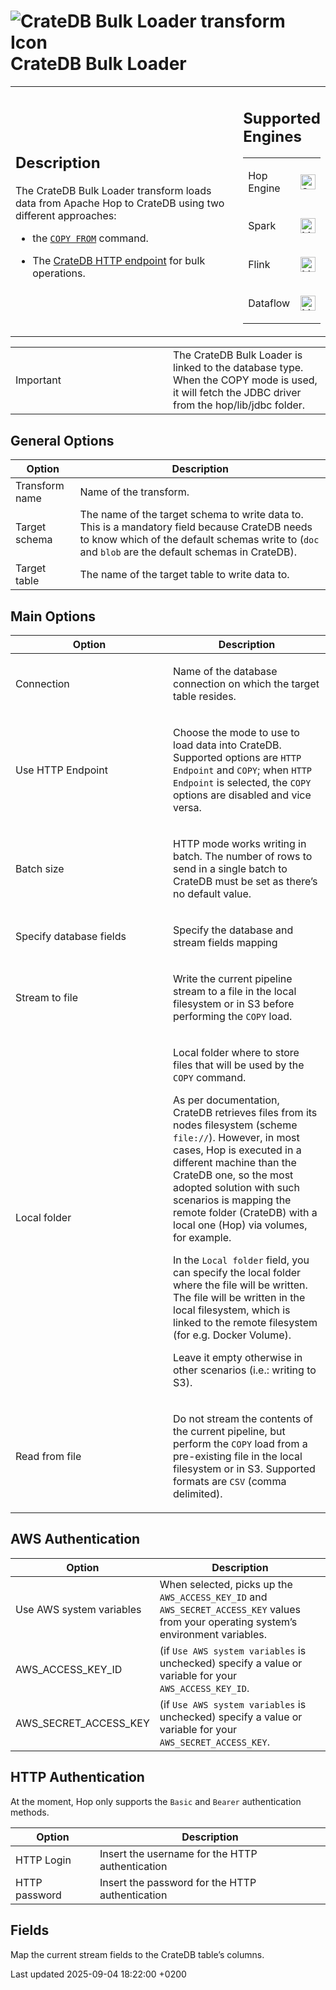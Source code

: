 <div id="header">

# <span class="image image-doc-icon">![CrateDB Bulk Loader transform Icon](../assets/images/transforms/icons/cratedbulkloader.svg)</span> CrateDB Bulk Loader

</div>

<div id="content">

<div id="preamble">

<div class="sectionbody">

<table>
<colgroup>
<col style="width: 75%" />
<col style="width: 25%" />
</colgroup>
<tbody>
<tr class="odd">
<td><div class="content">
<div class="sect1">
<h2 id="_description">Description</h2>
<div class="sectionbody">
<div class="paragraph">
<p>The CrateDB Bulk Loader transform loads data from Apache Hop to CrateDB using two different approaches:</p>
</div>
<div class="ulist">
<ul>
<li><p>the <a href="https://cratedb.com/docs/crate/reference/en/5.7/sql/statements/copy-from.html#copy-from"><code>COPY FROM</code></a> command.</p></li>
<li><p>The <a href="https://cratedb.com/docs/crate/reference/en/latest/interfaces/http.html#bulk-operations">CrateDB HTTP endpoint</a> for bulk operations.</p></li>
</ul>
</div>
</div>
</div>
</div></td>
<td><div class="content">
<div class="sect1">
<h2 id="_supported_engines">Supported Engines</h2>
<div class="sectionbody">
<table>
<tbody>
<tr class="odd">
<td><p>Hop Engine</p></td>
<td><div class="content">
<div class="paragraph">
<p><span class="image"><img src="../assets/images/check_mark.svg" alt="Supported" width="24" /></span></p>
</div>
</div></td>
</tr>
<tr class="even">
<td><p>Spark</p></td>
<td><div class="content">
<div class="paragraph">
<p><span class="image"><img src="../assets/images/question_mark.svg" alt="Maybe Supported" width="24" /></span></p>
</div>
</div></td>
</tr>
<tr class="odd">
<td><p>Flink</p></td>
<td><div class="content">
<div class="paragraph">
<p><span class="image"><img src="../assets/images/question_mark.svg" alt="Maybe Supported" width="24" /></span></p>
</div>
</div></td>
</tr>
<tr class="even">
<td><p>Dataflow</p></td>
<td><div class="content">
<div class="paragraph">
<p><span class="image"><img src="../assets/images/question_mark.svg" alt="Maybe Supported" width="24" /></span></p>
</div>
</div></td>
</tr>
</tbody>
</table>
</div>
</div>
</div></td>
</tr>
</tbody>
</table>

<div class="admonitionblock important">

<table>
<colgroup>
<col style="width: 50%" />
<col style="width: 50%" />
</colgroup>
<tbody>
<tr class="odd">
<td><div class="title">
Important
</div></td>
<td>The CrateDB Bulk Loader is linked to the database type. When the COPY mode is used, it will fetch the JDBC driver from the hop/lib/jdbc folder.<br />
</td>
</tr>
</tbody>
</table>

</div>

</div>

</div>

<div class="sect1">

## General Options

<div class="sectionbody">

| Option         | Description                                                                                                                                                                                          |
| -------------- | ---------------------------------------------------------------------------------------------------------------------------------------------------------------------------------------------------- |
| Transform name | Name of the transform.                                                                                                                                                                               |
| Target schema  | The name of the target schema to write data to. This is a mandatory field because CrateDB needs to know which of the default schemas write to (`doc` and `blob` are the default schemas in CrateDB). |
| Target table   | The name of the target table to write data to.                                                                                                                                                       |

</div>

</div>

<div class="sect1">

## Main Options

<div class="sectionbody">

<table>
<colgroup>
<col style="width: 50%" />
<col style="width: 50%" />
</colgroup>
<thead>
<tr class="header">
<th>Option</th>
<th>Description</th>
</tr>
</thead>
<tbody>
<tr class="odd">
<td><p>Connection</p></td>
<td><p>Name of the database connection on which the target table resides.</p></td>
</tr>
<tr class="even">
<td><p>Use HTTP Endpoint</p></td>
<td><p>Choose the mode to use to load data into CrateDB. Supported options are <code>HTTP Endpoint</code> and <code>COPY</code>; when <code>HTTP Endpoint</code> is selected, the <code>COPY</code> options are disabled and vice versa.</p></td>
</tr>
<tr class="odd">
<td><p>Batch size</p></td>
<td><p>HTTP mode works writing in batch. The number of rows to send in a single batch to CrateDB must be set as there’s no default value.</p></td>
</tr>
<tr class="even">
<td><p>Specify database fields</p></td>
<td><p>Specify the database and stream fields mapping</p></td>
</tr>
<tr class="odd">
<td><p>Stream to file</p></td>
<td><p>Write the current pipeline stream to a file in the local filesystem or in S3 before performing the <code>COPY</code> load.</p></td>
</tr>
<tr class="even">
<td><p>Local folder</p></td>
<td><p>Local folder where to store files that will be used by the <code>COPY</code> command.</p>
<p>As per documentation, CrateDB retrieves files from its nodes filesystem (scheme <code>file://</code>). However, in most cases, Hop is executed in a different machine than the CrateDB one, so the most adopted solution with such scenarios is mapping the remote folder (CrateDB) with a local one (Hop) via volumes, for example.</p>
<p>In the <code>Local folder</code> field, you can specify the local folder where the file will be written. The file will be written in the local filesystem, which is linked to the remote filesystem (for e.g. Docker Volume).</p>
<p>Leave it empty otherwise in other scenarios (i.e.: writing to S3).</p></td>
</tr>
<tr class="odd">
<td><p>Read from file</p></td>
<td><p>Do not stream the contents of the current pipeline, but perform the <code>COPY</code> load from a pre-existing file in the local filesystem or in S3. Supported formats are <code>CSV</code> (comma delimited).</p></td>
</tr>
</tbody>
</table>

</div>

</div>

<div class="sect1">

## AWS Authentication

<div class="sectionbody">

| Option                   | Description                                                                                                                            |
| ------------------------ | -------------------------------------------------------------------------------------------------------------------------------------- |
| Use AWS system variables | When selected, picks up the `AWS_ACCESS_KEY_ID` and `AWS_SECRET_ACCESS_KEY` values from your operating system’s environment variables. |
| AWS\_ACCESS\_KEY\_ID     | (if `Use AWS system variables` is unchecked) specify a value or variable for your `AWS_ACCESS_KEY_ID`.                                 |
| AWS\_SECRET\_ACCESS\_KEY | (if `Use AWS system variables` is unchecked) specify a value or variable for your `AWS_SECRET_ACCESS_KEY`.                             |

</div>

</div>

<div class="sect1">

## HTTP Authentication

<div class="sectionbody">

<div class="paragraph">

At the moment, Hop only supports the `Basic` and `Bearer` authentication methods.

</div>

| Option        | Description                                     |
| ------------- | ----------------------------------------------- |
| HTTP Login    | Insert the username for the HTTP authentication |
| HTTP password | Insert the password for the HTTP authentication |

</div>

</div>

<div class="sect1">

## Fields

<div class="sectionbody">

<div class="paragraph">

Map the current stream fields to the CrateDB table’s columns.

</div>

</div>

</div>

</div>

<div id="footer">

<div id="footer-text">

Last updated 2025-09-04 18:22:00 +0200

</div>

</div>
